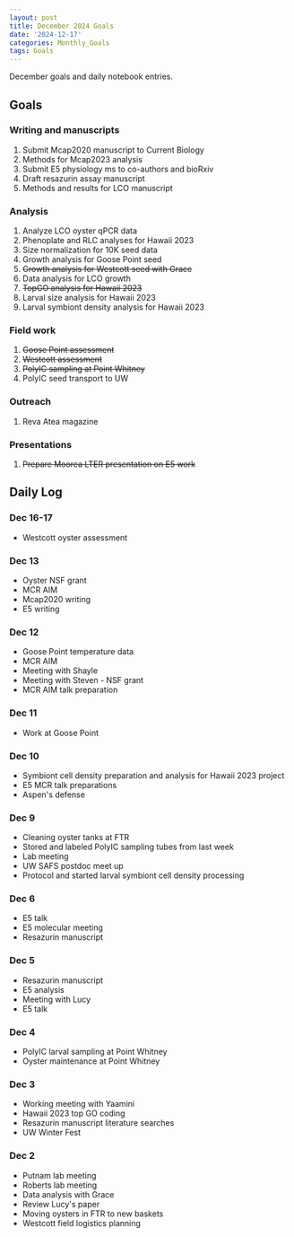 ```yaml
---
layout: post
title: December 2024 Goals
date: '2024-12-17'
categories: Monthly_Goals
tags: Goals
---
```


December goals and daily notebook entries. 

## Goals  

### Writing and manuscripts 
              
1. Submit Mcap2020 manuscript to Current Biology
2. Methods for Mcap2023 analysis
3. Submit E5 physiology ms to co-authors and bioRxiv 
5. Draft resazurin assay manuscript
6. Methods and results for LCO manuscript 

### Analysis

1. Analyze LCO oyster qPCR data
2. Phenoplate and RLC analyses for Hawaii 2023
3. Size normalization for 10K seed data 
4. Growth analysis for Goose Point seed
5. ~~Growth analysis for Westcott seed with Grace~~
6. Data analysis for LCO growth 
7. ~~TopGO analysis for Hawaii 2023~~
8. Larval size analysis for Hawaii 2023
9. Larval symbiont density analysis for Hawaii 2023

### Field work 

1. ~~Goose Point assessment~~
2. ~~Westcott assessment~~ 
3. ~~PolyIC sampling at Point Whitney~~
4. PolyIC seed transport to UW 

### Outreach 

1. Reva Atea magazine 

### Presentations 

1. ~~Prepare Moorea LTER presentation on E5 work~~ 

## **Daily Log**   

### Dec 16-17

- Westcott oyster assessment

### Dec 13 

- Oyster NSF grant 
- MCR AIM
- Mcap2020 writing
- E5 writing

### Dec 12 

- Goose Point temperature data 
- MCR AIM
- Meeting with Shayle
- Meeting with Steven - NSF grant 
- MCR AIM talk preparation

### Dec 11 

- Work at Goose Point 

### Dec 10 

- Symbiont cell density preparation and analysis for Hawaii 2023 project
- E5 MCR talk preparations
- Aspen's defense 

### Dec 9 

- Cleaning oyster tanks at FTR 
- Stored and labeled PolyIC sampling tubes from last week
- Lab meeting 
- UW SAFS postdoc meet up 
- Protocol and started larval symbiont cell density processing

### Dec 6 

- E5 talk
- E5 molecular meeting 
- Resazurin manuscript 

### Dec 5 

- Resazurin manuscript 
- E5 analysis 
- Meeting with Lucy 
- E5 talk

### Dec 4 

- PolyIC larval sampling at Point Whitney 
- Oyster maintenance at Point Whitney

### Dec 3 

- Working meeting with Yaamini
- Hawaii 2023 top GO coding 
- Resazurin manuscript literature searches
- UW Winter Fest  

### Dec 2 

- Putnam lab meeting 
- Roberts lab meeting 
- Data analysis with Grace 
- Review Lucy's paper
- Moving oysters in FTR to new baskets 
- Westcott field logistics planning 

